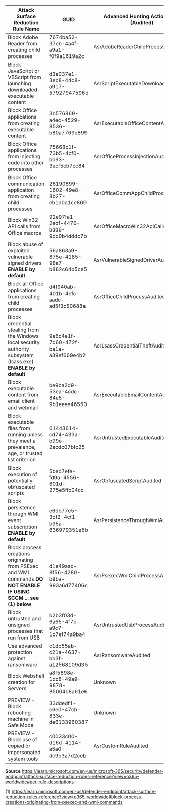 | Attack Surface Reduction Rule Name                                                                                          | GUID                                 | Advanced Hunting Action Type (Audited) | Advanced Hunting Action Type (Blocked) |
| --------------------------------------------------------------------------------------------------------------------------- | ------------------------------------ | -------------------------------------- | -------------------------------------- |
| Block Adobe Reader from creating child processes                                                                            | 7674ba52-37eb-4a4f-a9a1-f0f9a1619a2c | AsrAdobeReaderChildProcessAudited      | AsrAdobeReaderChildProcessBlocked      |
| Block JavaScript or VBScript from launching downloaded executable content                                                   | d3e037e1-3eb8-44c8-a917-57927947596d | AsrScriptExecutableDownloadAudited     | AsrScriptExecutableDownloadBlocked     |
| Block Office applications from creating executable content                                                                  | 3b576869-a4ec-4529-8536-b80a7769e899 | AsrExecutableOfficeContentAudited      | AsrExecutableOfficeContentBlocked      |
| Block Office applications from injecting code into other processes                                                          | 75668c1f-73b5-4cf0-bb93-3ecf5cb7cc84 | AsrOfficeProcessInjectionAudited       | AsrOfficeProcessInjectionBlocked       |
| Block Office communication application from creating child processes                                                        | 26190899-1602-49e8-8b27-eb1d0a1ce869 | AsrOfficeCommAppChildProcessAudited    | AsrOfficeCommAppChildProcessBlocked    |
| Block Win32 API calls from Office macros                                                                                    | 92e97fa1-2edf-4476-bdd6-9dd0b4dddc7b | AsrOfficeMacroWin32ApiCallsAudited     | AsrOfficeMacroWin32ApiCallsBlocked     |
| Block abuse of exploited vulnerable signed drivers **ENABLE by default**                                                    | 56a863a9-875e-4185-98a7-b882c64b5ce5 | AsrVulnerableSignedDriverAudited       | AsrVulnerableSignedDriverBlocked       |
| Block all Office applications from creating child processes                                                                 | d4f940ab-401b-4efc-aadc-ad5f3c50688a | AsrOfficeChildProcessAudited           | AsrOfficeChildProcessBlocked           |
| Block credential stealing from the Windows local security authority subsystem (lsass.exe) **ENABLE by default**             | 9e6c4e1f-7d60-472f-ba1a-a39ef669e4b2 | AsrLsassCredentialTheftAudited         | AsrLsassCredentialTheftBlocked         |
| Block executable content from email client and webmail                                                                      | be9ba2d9-53ea-4cdc-84e5-9b1eeee46550 | AsrExecutableEmailContentAudited       | AsrExecutableEmailContentBlocked       |
| Block executable files from running unless they meet a prevalence, age, or trusted list criterion                           | 01443614-cd74-433a-b99e-2ecdc07bfc25 | AsrUntrustedExecutableAudited          | AsrUntrustedExecutableBlocked          |
| Block execution of potentially obfuscated scripts                                                                           | 5beb7efe-fd9a-4556-801d-275e5ffc04cc | AsrObfuscatedScriptAudited             | AsrObfuscatedScriptBlocked             |
| Block persistence through WMI event subscription **ENABLE by default**                                                      | e6db77e5-3df2-4cf1-b95a-636979351e5b | AsrPersistenceThroughWmiAudited        | AsrPersistenceThroughWmiBlocked        |
| Block process creations originating from PSExec and WMI commands **DO NOT ENABLE IF USING SCCM ... see (1) below**          | d1e49aac-8f56-4280-b9ba-993a6d77406c | AsrPsexecWmiChildProcessAudited        | AsrPsexecWmiChildProcessBlocked        |
| Block untrusted and unsigned processes that run from USB                                                                    | b2b3f03d-6a65-4f7b-a9c7-1c7ef74a9ba4 | AsrUntrustedUsbProcessAudited          | AsrUntrustedUsbProcessBlocked          |
| Use advanced protection against ransomware                                                                                  | c1db55ab-c21a-4637-bb3f-a12568109d35 | AsrRansomwareAudited                   | AsrRansomwareBlocked                   |
| Block Webshell creation for Servers                                                                                         | a8f5898e-1dc8-49a9-9878-85004b8a61e6 | Unknown                                | Unknown                                |
| PREVIEW - Block rebooting machine in Safe Mode                                                                              | 33ddedf1-c6e0-47cb-833e-de6133960387 | Unknown                                | Unknown                                |
| PREVIEW - Block use of copied or impersonated system tools                                                                  | c0033c00-d16d-4114-a5a0-dc9b3a7d2ceb | AsrCustomRuleAudited                   | Unknown                                |


**Source**
https://learn.microsoft.com/en-us/microsoft-365/security/defender-endpoint/attack-surface-reduction-rules-reference?view=o365-worldwide#per-rule-descriptions

(1) https://learn.microsoft.com/en-us/defender-endpoint/attack-surface-reduction-rules-reference?view=o365-worldwide#block-process-creations-originating-from-psexec-and-wmi-commands

